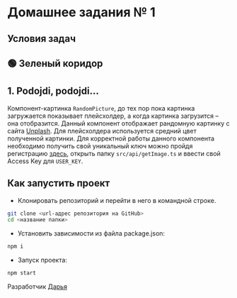 # Домашнее задания № 1

## Условия задач

## 🟢 Зеленый коридор

## 1. Podojdi, podojdi…

Компонент-картинка `RandomPicture`, до тех пор пока картинка загружается показывает плейсхолдер, а когда картинка загрузится – она отобразится.
Данный компонент отображает рандомную картинку с сайта [Unplash](https://unsplash.com/).
Для плейсхолдера используется средний цвет полученной картинки.
Для корректной работы данного компонента необходимо получить свой уникальный ключ можно пройдя регистрацию [здесь](https://unsplash.com/developers), открыть папку `src/api/getImage.ts` и ввести свой Access Key для `USER_KEY`.

## Как запустить проект

- Клонировать репозиторий и перейти в него в командной строке.

```Bash
git clone <url-адрес репозитория на GitHub>
cd <название папки>
```

- Установить зависимости из файла package.json:

```Bash
npm i
```

- Запуск проекта:

```Bash
npm start
```

Разработчик [Дарья](https://github.com/daria-bnn?tab=repositories)
